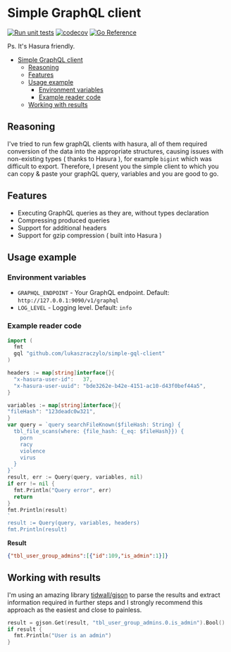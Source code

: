 # Simple GraphQL client

[![Run unit tests](https://github.com/lukaszraczylo/simple-gql-client/actions/workflows/test.yaml/badge.svg)](https://github.com/lukaszraczylo/simple-gql-client/actions/workflows/test.yaml) [![codecov](https://codecov.io/gh/lukaszraczylo/simple-gql-client/branch/master/graph/badge.svg?token=GS3IPOIWDH)](https://codecov.io/gh/lukaszraczylo/simple-gql-client) [![Go Reference](https://pkg.go.dev/badge/github.com/lukaszraczylo/simple-gql-client.svg)](https://pkg.go.dev/github.com/lukaszraczylo/simple-gql-client)

Ps. It's Hasura friendly.

- [Simple GraphQL client](#simple-graphql-client)
  - [Reasoning](#reasoning)
  - [Features](#features)
  - [Usage example](#usage-example)
    - [Environment variables](#environment-variables)
    - [Example reader code](#example-reader-code)
  - [Working with results](#working-with-results)

## Reasoning

I've tried to run few graphQL clients with hasura, all of them required conversion of the data into
the appropriate structures, causing issues with non-existing types ( thanks to Hasura ), for example `bigint` which was difficult to export.
Therefore, I present you the simple client to which you can copy & paste your graphQL query, variables and you are good to go.

## Features

* Executing GraphQL queries as they are, without types declaration
* Compressing produced queries
* Support for additional headers
* Support for gzip compression ( built into Hasura )

## Usage example

### Environment variables

* `GRAPHQL_ENDPOINT` - Your GraphQL endpoint. Default: `http://127.0.0.1:9090/v1/graphql`
* `LOG_LEVEL` - Logging level. Default: `info`

### Example reader code


```go
import (
  fmt
  gql "github.com/lukaszraczylo/simple-gql-client"
)

headers := map[string]interface{}{
  "x-hasura-user-id":   37,
  "x-hasura-user-uuid": "bde3262e-b42e-4151-ac10-d43f0bef44a5",
}

variables := map[string]interface{}{
"fileHash": "123deadc0w321",
}
var query = `query searchFileKnown($fileHash: String) {
  tbl_file_scans(where: {file_hash: {_eq: $fileHash}}) {
  	porn
  	racy
  	violence
  	virus
  }
}`
result, err := Query(query, variables, nil)
if err != nil {
  fmt.Println("Query error", err)
  return
}
fmt.Println(result)
`
result := Query(query, variables, headers)
fmt.Println(result)
```

**Result**

```json
{"tbl_user_group_admins":[{"id":109,"is_admin":1}]}
```

## Working with results

I'm using an amazing library [tidwall/gjson](https://github.com/tidwall/gjson) to parse the results and extract information required in further steps and I strongly recommend this approach as the easiest and close to painless.

```go
result = gjson.Get(result, "tbl_user_group_admins.0.is_admin").Bool()
if result {
  fmt.Println("User is an admin")
}
```
